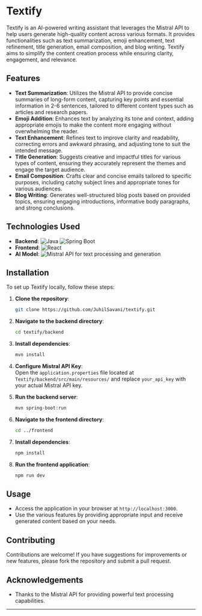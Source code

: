 # Textify

Textify is an AI-powered writing assistant that leverages the Mistral API to help users generate high-quality content across various formats. It provides functionalities such as text summarization, emoji enhancement, text refinement, title generation, email composition, and blog writing. Textify aims to simplify the content creation process while ensuring clarity, engagement, and relevance.

## Features

- **Text Summarization**: Utilizes the Mistral API to provide concise summaries of long-form content, capturing key points and essential information in 2-6 sentences, tailored to different content types such as articles and research papers.
- **Emoji Addition**: Enhances text by analyzing its tone and context, adding appropriate emojis to make the content more engaging without overwhelming the reader.
- **Text Enhancement**: Refines text to improve clarity and readability, correcting errors and awkward phrasing, and adjusting tone to suit the intended message.
- **Title Generation**: Suggests creative and impactful titles for various types of content, ensuring they accurately represent the themes and engage the target audience.
- **Email Composition**: Crafts clear and concise emails tailored to specific purposes, including catchy subject lines and appropriate tones for various audiences.
- **Blog Writing**: Generates well-structured blog posts based on provided topics, ensuring engaging introductions, informative body paragraphs, and strong conclusions.

## Technologies Used

- **Backend**: <img src="https://img.shields.io/badge/Java-ED8B00?style=flat&logo=java&logoColor=white" alt="Java" />  <img src="https://img.shields.io/badge/Spring_Boot-6DB33F?style=flat&logo=springboot&logoColor=white" alt="Spring Boot" />
- **Frontend**: <img src="https://img.shields.io/badge/React-61DAFB?style=flat&logo=react&logoColor=white" alt="React" /> 
- **AI Model**: <img src="https://img.shields.io/badge/Mistral_API-00A5CF?style=flat&logo=api&logoColor=white" alt="Mistral API" /> for text processing and generation

## Installation

To set up Textify locally, follow these steps:

1. **Clone the repository**:
   ```bash
   git clone https://github.com/JuhilSavani/textify.git
   ```

2. **Navigate to the backend directory**:
   ```bash
   cd textify/backend
   ```

3. **Install dependencies**:
   ```bash
   mvn install
   ```

4. **Configure Mistral API Key**:<br/>
  Open the `application.properties` file located at `Textify/backend/src/main/resources/` and replace `your_api_key` with your actual Mistral API key.

5. **Run the backend server**:
   ```bash
   mvn spring-boot:run
   ```

6. **Navigate to the frontend directory**:
   ```bash
   cd ../frontend
   ```

7. **Install dependencies**:
   ```bash
   npm install
   ```

8. **Run the frontend application**:
   ```bash
   npm run dev
   ```

## Usage

- Access the application in your browser at `http://localhost:3000`.
- Use the various features by providing appropriate input and receive generated content based on your needs.

## Contributing

Contributions are welcome! If you have suggestions for improvements or new features, please fork the repository and submit a pull request.

## Acknowledgements

- Thanks to the Mistral API for providing powerful text processing capabilities.
---
